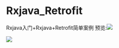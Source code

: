 # Rxjava_Retrofit
Rxjava入门+Rxjava+Retrofit简单案例
预览:![](http://oenmdzxge.bkt.clouddn.com/121960874.jpg)

![](http://oenmdzxge.bkt.clouddn.com/%E8%8B%A5%E6%B0%B4GIF%E6%88%AA%E5%9B%BE_2016%E5%B9%B411%E6%9C%8811%E6%97%A521%E7%82%B92%E5%88%8625%E7%A7%92.gif)
